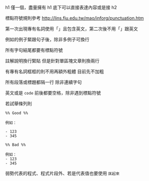 h1 僅一個，盡量擁有
h1 底下可以直接表達內容或是接 h2

標點符號規則參考 http://lins.fju.edu.tw/mao/inforg/punctuation.htm

第一次出現專有名詞使用「」且包含英文，第二次後不用「」跟英文

例如的例子緊跟句子後，除非多例子可換行

所有字句結尾都要有標點符號

註解說明換行緊貼
但是針對單區塊文章則換兩行

有專有名詞框框的則不用再額外粗體
目前先不加粗

所有段落或標題都隔一行
除非連續字句

英文或是 `code` 前後都要空格，除非遇到標點符號

若試舉條列則
```
%% Good %%

例如：

- 123
- 345
```

```
%% Bad %%

例如：
- 123
- 345
```

弱勢代表的程式、程式片段外、若是代表值也要使用 `匡起來`